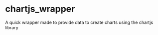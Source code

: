 chartjs_wrapper
===============

A quick wrapper made to provide data to create charts using the chartjs library
